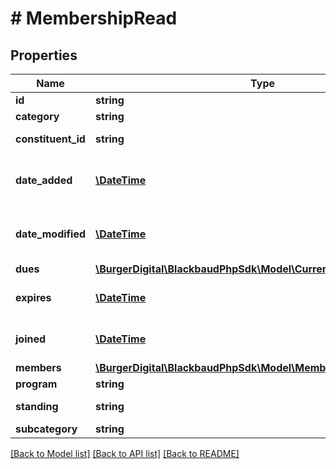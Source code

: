 # # MembershipRead

## Properties

Name | Type | Description | Notes
------------ | ------------- | ------------- | -------------
**id** | **string** | The immutable system record ID of the membership. | [optional]
**category** | **string** | The membership category. | [optional]
**constituent_id** | **string** | The immutable system record ID of the constituent associated with the membership. | [optional]
**date_added** | [**\DateTime**](\DateTime.md) | The date when the membership was created. Includes an offset from UTC in &lt;a href&#x3D;\&quot;https://tools.ietf.org/html/rfc3339\&quot;&gt;ISO-8601 format: &lt;/a&gt;&lt;i&gt;1969-11-21T10:29:43-04:00&lt;/i&gt;. | [optional]
**date_modified** | [**\DateTime**](\DateTime.md) | The date when the membership was last modified. Includes an offset from UTC in &lt;a href&#x3D;\&quot;https://tools.ietf.org/html/rfc3339\&quot;&gt;ISO-8601 format: &lt;/a&gt;&lt;i&gt;1969-11-21T10:29:43-04:00&lt;/i&gt;. | [optional]
**dues** | [**\BurgerDigital\BlackbaudPhpSdk\Model\Currency**](Currency.md) |  | [optional]
**expires** | [**\DateTime**](\DateTime.md) | The date when the membership expires. Uses &lt;a href&#x3D;\&quot;https://tools.ietf.org/html/rfc3339\&quot;&gt;ISO-8601 format: &lt;/a&gt;&lt;i&gt;1969-11-21T10:29:43&lt;/i&gt;. | [optional]
**joined** | [**\DateTime**](\DateTime.md) | The date when the membership becomes active. Uses &lt;a href&#x3D;\&quot;https://tools.ietf.org/html/rfc3339\&quot;&gt;ISO-8601 format: &lt;/a&gt;&lt;i&gt;1969-11-21T10:29:43&lt;/i&gt;. | [optional]
**members** | [**\BurgerDigital\BlackbaudPhpSdk\Model\MembershipMemberRead[]**](MembershipMemberRead.md) | The set of members who belong to the membership. | [optional]
**program** | **string** | The membership program. | [optional]
**standing** | **string** | The membership status. Available values are &lt;i&gt;New&lt;/i&gt;, &lt;i&gt;Active&lt;/i&gt;, &lt;i&gt;Lapsed&lt;/i&gt;, and &lt;i&gt;Dropped&lt;/i&gt;. | [optional]
**subcategory** | **string** | The membership subcategory. | [optional]

[[Back to Model list]](../../README.md#models) [[Back to API list]](../../README.md#endpoints) [[Back to README]](../../README.md)
